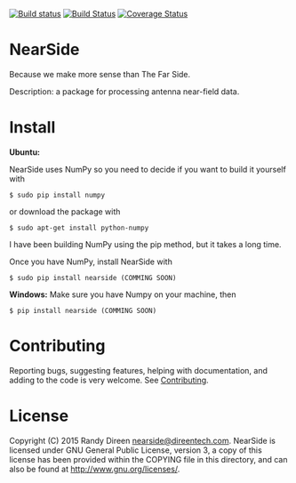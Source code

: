 
[![Build status](https://ci.appveyor.com/api/projects/status/ccwuv424wao4rbly?svg=true)](https://ci.appveyor.com/project/rdireen/nearside)
[![Build Status](https://travis-ci.org/rdireen/nearside.svg?branch=master)](https://travis-ci.org/rdireen/nearside) 
[![Coverage Status](https://coveralls.io/repos/rdireen/nearside/badge.svg?branch=master)](https://coveralls.io/r/rdireen/nearside?branch=master)

NearSide
========
Because we make more sense than The Far Side.

Description: a package for processing antenna near-field data.

Install
=======

**Ubuntu:**

NearSide uses NumPy so you need to decide if you want to build it yourself with

    $ sudo pip install numpy

or download the package with

    $ sudo apt-get install python-numpy

I have been building NumPy using the pip method, but it takes a long time. 

Once you have NumPy, install NearSide with 

    $ sudo pip install nearside (COMMING SOON)
    
**Windows:**
Make sure you have Numpy on your machine, then

    $ pip install nearside (COMMING SOON)


Contributing
============
Reporting bugs, suggesting features, helping with documentation, and adding to the code is very welcome. See
[Contributing](CONTRIBUTING.md). 

License
=======

Copyright (C) 2015  Randy Direen <nearside@direentech.com>.
NearSide is licensed under GNU General Public License, version 3, a copy of this license has been provided within the COPYING file in this directory, and can also be found at <http://www.gnu.org/licenses/>.
 
